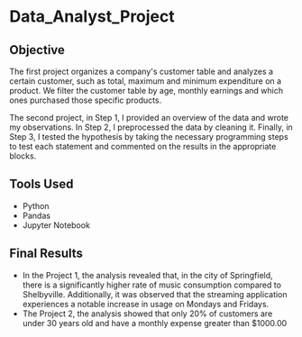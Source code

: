 # Data_Analyst_Project

## Objective
The first project organizes a company's customer table and analyzes a certain customer, such as total, maximum and minimum expenditure on a product. We filter the customer table by age, monthly earnings and which ones purchased those specific products.

The second project, in Step 1, I provided an overview of the data and wrote my observations. In Step 2, I preprocessed the data by cleaning it. Finally, in Step 3, I tested the hypothesis by taking the necessary programming steps to test each statement and commented on the results in the appropriate blocks.

## Tools Used
- Python
- Pandas
- Jupyter Notebook

## Final Results
- In the Project 1, the analysis revealed that, in the city of Springfield, there is a significantly higher rate of music consumption compared to Shelbyville. Additionally, it was observed that the streaming application experiences a notable increase in usage on Mondays and Fridays.
- The Project 2, the analysis showed that only 20% of customers are under 30 years old and have a monthly expense greater than $1000.00
